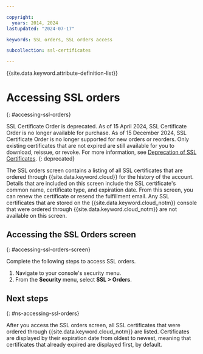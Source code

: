 ```yaml
---

copyright:
  years: 2014, 2024
lastupdated: "2024-07-17"

keywords: SSL orders, SSL orders access

subcollection: ssl-certificates

---
```


{{site.data.keyword.attribute-definition-list}}

# Accessing SSL orders
{: #accessing-ssl-orders}

SSL Certificate Order is deprecated. As of 15 April 2024, SSL Certificate Order is no longer available for purchase. As of 15 December 2024, SSL Certificate Order is no longer supported for new orders or reorders. Only existing certificates that are not expired are still available for you to download, reissue, or revoke. For more information, see [Deprecation of SSL Certificates](/docs/ssl-certificates?topic=ssl-certificates-deprecation).
{: deprecated}

The SSL orders screen contains a listing of all SSL certificates that are ordered through {{site.data.keyword.cloud}} for the history of the account. Details that are included on this screen include the SSL certificate's common name, certificate type, and expiration date. From this screen, you can renew the certificate or resend the fulfillment email. Any SSL certificates that are stored on the {{site.data.keyword.cloud_notm}} console that were ordered through {{site.data.keyword.cloud_notm}} are not available on this screen.

## Accessing the SSL Orders screen
{: #accessing-ssl-orders-screen}

Complete the following steps to access SSL orders.

1. Navigate to your console's security menu.
2. From the **Security** menu, select **SSL > Orders**.

## Next steps
{: #ns-accessing-ssl-orders}

After you access the SSL orders screen, all SSL certificates that were ordered through {{site.data.keyword.cloud_notm}} are listed. Certificates are displayed by their expiration date from oldest to newest, meaning that certificates that already expired are displayed first, by default.
